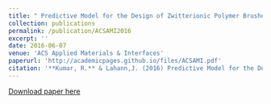 ```yaml
---
title: " Predictive Model for the Design of Zwitterionic Polymer Brushes: A Statistical Design of Experiments Approach."
collection: publications
permalink: /publication/ACSAMI2016
excerpt: ''
date: 2016-06-07
venue: 'ACS Applied Materials & Interfaces'
paperurl: 'http://academicpages.github.io/files/ACSAMI.pdf'
citation: '**Kumar, R.** & Lahann,J. (2016) Predictive Model for the Design of Zwitterionic Polymer Brushes: A Statistical Design of Experiments Approach. ACS Applied Materials & Interfaces, 8 (26), 16595-16603.'
---
```



[Download paper here](http://academicpages.github.io/files/ACSAMI2016.pdf)

